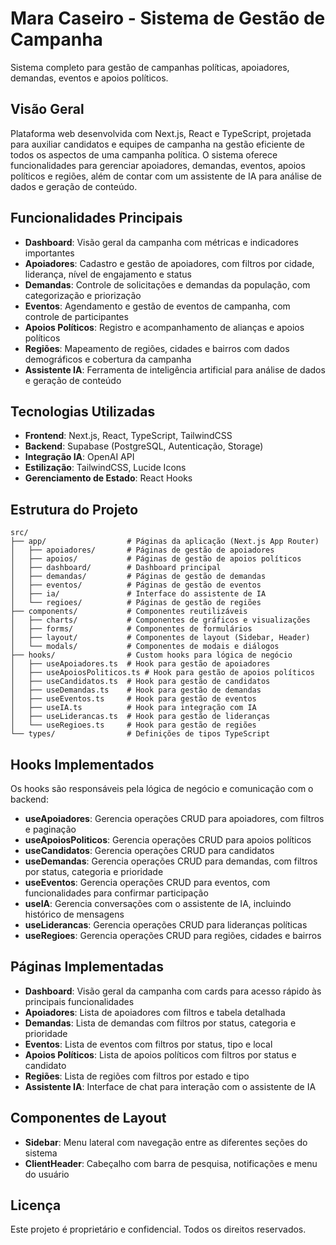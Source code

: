 # Mara Caseiro - Sistema de Gestão de Campanha

Sistema completo para gestão de campanhas políticas, apoiadores, demandas, eventos e apoios políticos.

## Visão Geral

Plataforma web desenvolvida com Next.js, React e TypeScript, projetada para auxiliar candidatos e equipes de campanha na gestão eficiente de todos os aspectos de uma campanha política. O sistema oferece funcionalidades para gerenciar apoiadores, demandas, eventos, apoios políticos e regiões, além de contar com um assistente de IA para análise de dados e geração de conteúdo.

## Funcionalidades Principais

- **Dashboard**: Visão geral da campanha com métricas e indicadores importantes
- **Apoiadores**: Cadastro e gestão de apoiadores, com filtros por cidade, liderança, nível de engajamento e status
- **Demandas**: Controle de solicitações e demandas da população, com categorização e priorização
- **Eventos**: Agendamento e gestão de eventos de campanha, com controle de participantes
- **Apoios Políticos**: Registro e acompanhamento de alianças e apoios políticos
- **Regiões**: Mapeamento de regiões, cidades e bairros com dados demográficos e cobertura da campanha
- **Assistente IA**: Ferramenta de inteligência artificial para análise de dados e geração de conteúdo

## Tecnologias Utilizadas

- **Frontend**: Next.js, React, TypeScript, TailwindCSS
- **Backend**: Supabase (PostgreSQL, Autenticação, Storage)
- **Integração IA**: OpenAI API
- **Estilização**: TailwindCSS, Lucide Icons
- **Gerenciamento de Estado**: React Hooks

## Estrutura do Projeto

```
src/
├── app/                  # Páginas da aplicação (Next.js App Router)
│   ├── apoiadores/       # Páginas de gestão de apoiadores
│   ├── apoios/           # Páginas de gestão de apoios políticos
│   ├── dashboard/        # Dashboard principal
│   ├── demandas/         # Páginas de gestão de demandas
│   ├── eventos/          # Páginas de gestão de eventos
│   ├── ia/               # Interface do assistente de IA
│   └── regioes/          # Páginas de gestão de regiões
├── components/           # Componentes reutilizáveis
│   ├── charts/           # Componentes de gráficos e visualizações
│   ├── forms/            # Componentes de formulários
│   ├── layout/           # Componentes de layout (Sidebar, Header)
│   └── modals/           # Componentes de modais e diálogos
├── hooks/                # Custom hooks para lógica de negócio
│   ├── useApoiadores.ts  # Hook para gestão de apoiadores
│   ├── useApoiosPoliticos.ts # Hook para gestão de apoios políticos
│   ├── useCandidatos.ts  # Hook para gestão de candidatos
│   ├── useDemandas.ts    # Hook para gestão de demandas
│   ├── useEventos.ts     # Hook para gestão de eventos
│   ├── useIA.ts          # Hook para integração com IA
│   ├── useLiderancas.ts  # Hook para gestão de lideranças
│   └── useRegioes.ts     # Hook para gestão de regiões
└── types/                # Definições de tipos TypeScript
```

## Hooks Implementados

Os hooks são responsáveis pela lógica de negócio e comunicação com o backend:

- **useApoiadores**: Gerencia operações CRUD para apoiadores, com filtros e paginação
- **useApoiosPoliticos**: Gerencia operações CRUD para apoios políticos
- **useCandidatos**: Gerencia operações CRUD para candidatos
- **useDemandas**: Gerencia operações CRUD para demandas, com filtros por status, categoria e prioridade
- **useEventos**: Gerencia operações CRUD para eventos, com funcionalidades para confirmar participação
- **useIA**: Gerencia conversações com o assistente de IA, incluindo histórico de mensagens
- **useLiderancas**: Gerencia operações CRUD para lideranças políticas
- **useRegioes**: Gerencia operações CRUD para regiões, cidades e bairros

## Páginas Implementadas

- **Dashboard**: Visão geral da campanha com cards para acesso rápido às principais funcionalidades
- **Apoiadores**: Lista de apoiadores com filtros e tabela detalhada
- **Demandas**: Lista de demandas com filtros por status, categoria e prioridade
- **Eventos**: Lista de eventos com filtros por status, tipo e local
- **Apoios Políticos**: Lista de apoios políticos com filtros por status e candidato
- **Regiões**: Lista de regiões com filtros por estado e tipo
- **Assistente IA**: Interface de chat para interação com o assistente de IA

## Componentes de Layout

- **Sidebar**: Menu lateral com navegação entre as diferentes seções do sistema
- **ClientHeader**: Cabeçalho com barra de pesquisa, notificações e menu do usuário

## Licença

Este projeto é proprietário e confidencial. Todos os direitos reservados.
